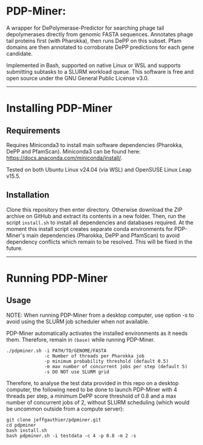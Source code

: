 # PDP-Miner: 
A wrapper for DePolymerase-Predictor for searching phage tail depolymerases directly from genomic FASTA sequences. Annotates phage tail proteins first (with Pharokka), then runs DePP on this subset. Pfam domains are then annotated to corroborate DePP predictions for each gene candidate.

Implemented in Bash, supported on native Linux or WSL and supports submitting subtasks to a SLURM workload queue. This software is free and open source under the GNU General Public License v3.0.

---

# Installing PDP-Miner

## Requirements
Requires Miniconda3 to install main software dependencies (Pharokka, DePP and PfamScan). Miniconda3 can be found here: https://docs.anaconda.com/miniconda/install/. 

Tested on both Ubuntu Linux v24.04 (via WSL) and OpenSUSE Linux Leap v15.5.

## Installation
Clone this repository then enter directory. Otherwise download the ZIP archive on GitHub and extract its contents in a new folder. Then, run the script `install.sh` to install all dependencies and databases required. At the moment this install script creates separate conda environments for PDP-Miner's main dependencies (Pharokka, DePP and PfamScan) to avoid dependency conflicts which remain to be resolved. This will be fixed in the future.

---

# Running PDP-Miner

## Usage

NOTE: When running PDP-Miner from a desktop computer, use option -s to avoid using the SLURM job scheduler when not available.

PDP-Miner automatically activates the installed environments as it needs them. Therefore, remain in `(base)` while running PDP-Miner.

```
./pdpminer.sh -i PATH/TO/GENOME/FASTA
              -c Number of threads per Pharokka job
              -p minimum probability threshold (default 0.5)
              -m max number of concurrent jobs per step (default 5)
              -s DO NOT use SLURM grid
```

Therefore, to analyse the test data provided in this repo on a desktop computer, the following need to be done to launch PDP-Miner with 4 threads per step, a minimum DePP score threshold of 0.8 and a max number of concurrent jobs of 2, without SLURM scheduling (which would be uncommon outside from a compute server):

```
git clone jeffgauthier/pdpminer.git
cd pdpminer
bash install.sh
bash pdpminer.sh -i testdata -c 4 -p 0.8 -m 2 -s
```


